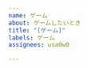 ```yaml
---
name: ゲーム
about: ゲームしたいとき
title: "[ゲーム]"
labels: ゲーム
assignees: usa0w0

---
```


<!-- めんどくさくなるからタイトルだけで⭕️ -->
